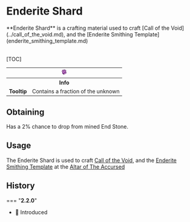 # Enderite Shard
<div class="result kohara-infobox-grid" markdown>
<div markdown class="kohara-infobox-text">
**Enderite Shard** is a crafting material used to craft [Call of the Void](../call_of_the_void.md), and the [Enderite Smithing Template](enderite_smithing_template.md)
<br><br>

[TOC]

</div>
<div class="kohara-infobox-table">
  <table id="kohara-infobox--item">
	<tr>
		<th colspan="2" class="kohara-infobox--top-image"><img src="../../../assets/items/enderite_shard.png"></th>
	</tr>
	<tr>
		<th colspan="2">Info</th>
	</tr>
	<tr>
		<td><b>Tooltip</b></td>
		<td>
    Contains a fraction of the unknown
    </td>
	</tr>
</table>
</div>
</div>

## Obtaining
Has a 2% chance to drop from mined End Stone.

## Usage
The Enderite Shard is used to craft [Call of the Void](../call_of_the_void.md), and the [Enderite Smithing Template](enderite_smithing_template.md) at the [Altar of The Accursed](../../mechanics/altar_of_the_accursed.md)

## History
=== "**2.2.0**"
  - :rocket: Introduced
